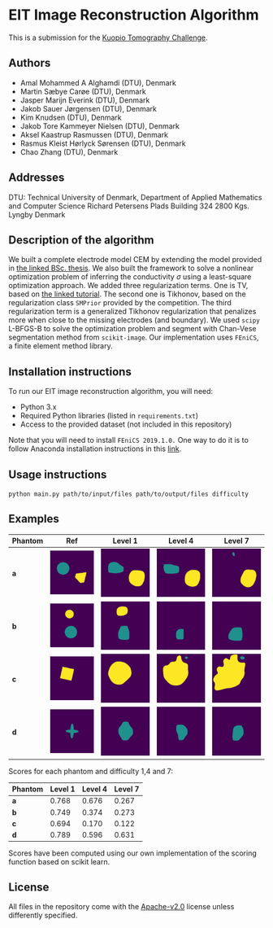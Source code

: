 # EIT Image Reconstruction Algorithm
This is a submission for the [Kuopio Tomography Challenge](https://www.fips.fi/KTC2023.php). 

## Authors
- Amal Mohammed A Alghamdi (DTU), Denmark
- Martin Sæbye Carøe (DTU), Denmark
- Jasper Marijn Everink (DTU), Denmark
- Jakob Sauer Jørgensen (DTU), Denmark
- Kim Knudsen (DTU), Denmark
- Jakob Tore Kammeyer Nielsen (DTU), Denmark
- Aksel Kaastrup Rasmussen (DTU), Denmark
- Rasmus Kleist Hørlyck Sørensen (DTU), Denmark
- Chao Zhang (DTU), Denmark

## Addresses
DTU: Technical University of Denmark, Department of Applied Mathematics and Computer Science Richard Petersens Plads Building 324 2800 Kgs. Lyngby Denmark

## Description of the algorithm

We built a complete electrode model CEM by extending the model provided in [the linked BSc. thesis](https://fulltext-gateway.cvt.dk/oafilestore?oid=575ea38fe6f951534a00c2e0&targetid=56d754b8bf19455102000781). We also built the framework to solve a nonlinear optimization problem of inferring the conductivity $\sigma$ using a least-square optimization approach. We added three regularization terms. One is TV, based on [the linked tutorial](https://uvilla.github.io/cmis_labs/notebooks/ImageDenoising_TV.html). The second one is Tikhonov, based on the regularization class `SMPrior` provided by the competition. The third regularization term is a generalized Tikhonov regularization that penalizes more when close to the missing electrodes (and boundary). We used `scipy` L-BFGS-B to solve the optimization problem and segment with Chan-Vese segmentation method from `scikit-image`. Our implementation uses `FEniCS`, a finite element method library.



## Installation instructions
To run our EIT image reconstruction algorithm, you will need:

- Python 3.x
- Required Python libraries (listed in `requirements.txt`)
- Access to the provided dataset (not included in this repository)

Note that you will need to install `FEniCS 2019.1.0.` One way to do it is to follow Anaconda installation instructions in this [link](https://fenicsproject.org/download/archive/). 

## Usage instructions

```
python main.py path/to/input/files path/to/output/files difficulty
```

## Examples
|  Phantom 	|  Ref	| Level 1 	| Level 4 	| Level 7 	|
|----------	|-----	|---	|---	|---	|
|**a**| ![](results/01.png)	| ![](results/11.png)	|  ![](results/41.png) 	|   ![](results/71.png)	|   
|**b**| ![](results/02.png)	| ![](results/12.png)	|  ![](results/42.png) 	|   ![](results/72.png)	|
|**c**| ![](results/03.png)	| ![](results/13.png)	|  ![](results/43.png) 	|   ![](results/73.png)	|
|**d**| ![](results/04.png)	| ![](results/14.png)	|  ![](results/44.png) 	|   ![](results/74.png)	|  

Scores for each phantom and difficulty 1,4 and 7:

|   Phantom	| Level 1 	| Level 4 	| Level 7 	|
|-----	|---	|---	|---	|
|**a**|0.768|0.676|0.267
|**b**|0.749|0.374|0.273
|**c**|0.694|0.170|0.122
|**d**|0.789|0.596|0.631


Scores have been computed using our own implementation of the scoring function based on scikit learn.

## License
All files in the repository come with the [Apache-v2.0](https://www.apache.org/licenses/LICENSE-2.0) license unless differently specified.
